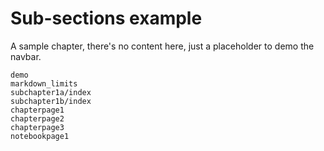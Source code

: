 # Sub-sections example

A sample chapter, there's no content here, just a placeholder to demo the navbar.

```{toctree}
demo
markdown_limits
subchapter1a/index
subchapter1b/index
chapterpage1
chapterpage2
chapterpage3
notebookpage1
```
